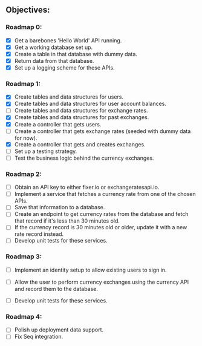 ## Objectives:

### Roadmap 0:

* [x] Get a barebones 'Hello World' API running.
* [x] Get a working database set up.
* [x] Create a table in that database with dummy data.
* [x] Return data from that database.
* [x] Set up a logging scheme for these APIs.

### Roadmap 1:

* [x] Create tables and data structures for users.
* [x] Create tables and data structures for user account balances.
* [ ] Create tables and data structures for exchange rates.
* [x] Create tables and data structures for past exchanges.
* [x] Create a controller that gets users.
* [ ] Create a controller that gets exchange rates (seeded with dummy data for now).
* [x] Create a controller that gets and creates exchanges.
* [ ] Set up a testing strategy.
* [ ] Test the business logic behind the currency exchanges.

### Roadmap 2:

* [ ] Obtain an API key to either fixer.io or exchangeratesapi.io.
* [ ] Implement a service that fetches a currency rate from one of the chosen APIs.
* [ ] Save that information to a database.
* [ ] Create an endpoint to get currency rates from the database and fetch that record if it's less than 30 minutes old.
* [ ] If the currency record is 30 minutes old or older, update it with a new rate record instead.
* [ ] Develop unit tests for these services.

### Roadmap 3:

* [ ] Implement an identity setup to allow existing users to sign in.
* [ ] Allow the user to perform currency exchanges using the currency API and record them to the database.
* [ ] Develop unit tests for these services.


### Roadmap 4:

* [ ] Polish up deployment data support.
* [ ] Fix Seq integration.
